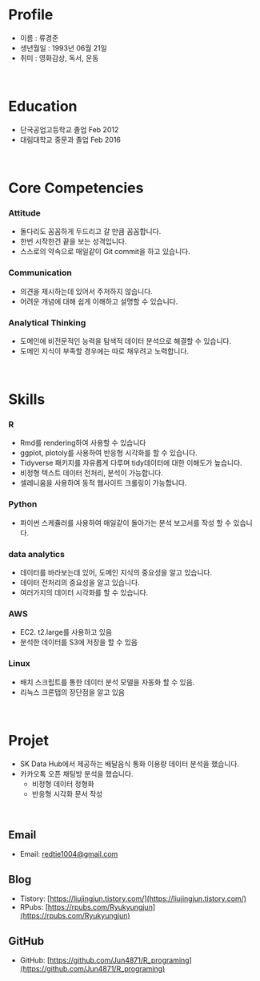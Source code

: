 # Profile
 - 이름 : 류경준
 - 생년월일 : 1993년 06월 21일
 - 취미 : 영화감상, 독서, 운동
 
 <br>
 
# Education
 - 단국공업고등학교 졸업 Feb 2012
 - 대림대학교 중문과 졸업 Feb 2016
  
<br>

# Core Competencies

### Attitude
 - 돌다리도 꼼꼼하게 두드리고 갈 만큼 꼼꼼합니다.
 - 한번 시작한건 끝을 보는 성격입니다.
 - 스스로의 약속으로 매일같이 Git commit을 하고 있습니다.
 
### Communication
 - 의견을 제시하는데 있어서 주저하지 않습니다. 
 - 어려운 개념에 대해 쉽게 이해하고 설명할 수 있습니다.

### Analytical Thinking
 - 도메인에 비전문적인 능력을 탐색적 데이터 분석으로 해결할 수 있습니다. 
 - 도메인 지식이 부족할 경우에는 따로 채우려고 노력합니다.

<br>

# Skills

### R
 - Rmd를 rendering하여 사용할 수 있습니다
 - ggplot, plotoly를 사용하여 반응형 시각화를 할 수 있습니다.
 - Tidyverse 패키지를 자유롭게 다루며 tidy데이터에 대한 이해도가 높습니다.
 - 비정형 텍스트 데이터 전처리, 분석이 가능합니다.
 - 셀레니움을 사용하여 동적 웹사이트 크롤링이 가능합니다. 

### Python
 - 파이썬 스케쥴러를 사용하여 매일같이 돌아가는 분석 보고서를 작성 할 수 있습니다.

### data analytics
- 데이터를 바라보는데 있어, 도메인 지식의 중요성을 알고 있습니다.
- 데이터 전처리의 중요성을 알고 있습니다.
- 여러가지의 데이터 시각화를 할 수 있습니다.

### AWS
- EC2. t2.large를 사용하고 있음
- 분석한 데이터를 S3에 저장을 할 수 있음

### Linux
- 배치 스크립트를 통한 데이터 분석 모델을 자동화 할 수 있음.
- 리눅스 크론탭의 장단점을 알고 있음

<br>

# Projet
 - SK Data Hub에서 제공하는 배달음식 통화 이용량 데이터 분석을 했습니다.
 - 카카오톡 오픈 채팅방 분석을 했습니다. 
    - 비정형 데이터 정형화 
    - 반응형 시각화 문서 작성
    
<br>

## Email
 - Email: [redtie1004@gmail.com](redtie1004@gmail.com)
 
## Blog
 - Tistory: [https://liujingjun.tistory.com/](https://liujingjun.tistory.com/)
 - RPubs: [https://rpubs.com/Ryukyungjun](https://rpubs.com/Ryukyungjun)
 
## GitHub
 - GitHub: [https://github.com/Jun4871/R_programing](https://github.com/Jun4871/R_programing)
